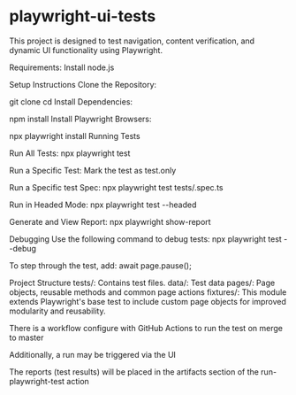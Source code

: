 # playwright-ui-tests

This project is designed to test navigation, content verification, and dynamic UI functionality using Playwright.

Requirements:
Install node.js

Setup Instructions
Clone the Repository:

git clone <repository-url>
cd <repository-folder>
Install Dependencies:

npm install
Install Playwright Browsers:

npx playwright install
Running Tests

Run All Tests:  npx playwright test

Run a Specific Test: Mark the test as test.only


Run a Specific test Spec:  npx playwright test tests/<test-file-name>.spec.ts

Run in Headed Mode:  npx playwright test --headed

Generate and View Report:   npx playwright show-report

Debugging
Use the following command to debug tests:
npx playwright test --debug

To step through the test, add:
await page.pause();

Project Structure
tests/: Contains test files.
data/: Test data 
pages/: Page objects, reusable methods and common page actions
fixtures/: This module extends Playwright's base test to include custom page objects for improved modularity and reusability.

There is a workflow configure with GitHub Actions to run the test on merge to master

Additionally, a run may be triggered via the UI

The reports (test results) will be placed in the artifacts section of the run-playwright-test action

